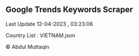 

## Google Trends Keywords Scraper 
 
Last Update 12-04-2023 , 03:23:06

Country List :
VIETNAM.json



© Abdul Muttaqin 
